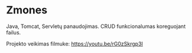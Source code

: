# Zmones
Java, Tomcat, Servletų panaudojimas. CRUD funkcionalumas koreguojant failus.

Projekto veikimas filmuke:
https://youtu.be/rG0zSkrgp3I
